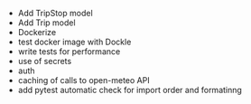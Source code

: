 
- Add TripStop model
- Add Trip model
- Dockerize
- test docker image with Dockle
- write tests for performance
- use of secrets
- auth
- caching of calls to open-meteo API
- add pytest automatic check for import order and formatinng